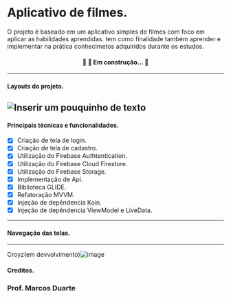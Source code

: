# Aplicativo de filmes.
O projeto é baseado em um aplicativo simples de filmes com foco em aplicar as habilidades aprendidas. tem como finalidade também aprender e implementar na prática conhecimetos adquiridos durante os estudos.
<h4 align="center"> 
	🚧 🚀 Em construção...  🚧
</h4>

------------
#### Layouts do projeto.
![Inserir um pouquinho de texto](https://github.com/CroyzCamel/Aplicativo-de-filmes/assets/141179127/d5d7c639-447f-4865-8b44-b9aa0c3a1250)
------------
#### Principais técnicas e funcionalidades.
- [x] Criação de tela de login.
- [x] Criação de tela de cadastro.
- [x] Utilização do Firebase Authtentication.
- [x] Utilização do Firebase Cloud Firestore.
- [x] Utilização do Firebase Storage.
- [x] Implementação de Api.
- [x] Biblioteca GLIDE.
- [x] Refatoração MVVM.
- [X] Injeção de depêndencia Koin.
- [X] Injeção de depêndencia ViewModel e LiveData.
------------
#### Navegação das telas.
-------------
Croyz(em devvolvimento)![image](https://github.com/CroyzCamel/Aplicativo-de-filmes/assets/141179127/a625340d-8186-44e0-b94b-d8087b96416f)

#### Creditos.
<h3> Prof. Marcos Duarte </h3>


